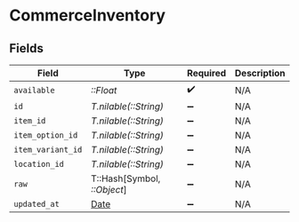 # CommerceInventory


## Fields

| Field                                                                | Type                                                                 | Required                                                             | Description                                                          |
| -------------------------------------------------------------------- | -------------------------------------------------------------------- | -------------------------------------------------------------------- | -------------------------------------------------------------------- |
| `available`                                                          | *::Float*                                                            | :heavy_check_mark:                                                   | N/A                                                                  |
| `id`                                                                 | *T.nilable(::String)*                                                | :heavy_minus_sign:                                                   | N/A                                                                  |
| `item_id`                                                            | *T.nilable(::String)*                                                | :heavy_minus_sign:                                                   | N/A                                                                  |
| `item_option_id`                                                     | *T.nilable(::String)*                                                | :heavy_minus_sign:                                                   | N/A                                                                  |
| `item_variant_id`                                                    | *T.nilable(::String)*                                                | :heavy_minus_sign:                                                   | N/A                                                                  |
| `location_id`                                                        | *T.nilable(::String)*                                                | :heavy_minus_sign:                                                   | N/A                                                                  |
| `raw`                                                                | T::Hash[Symbol, *::Object*]                                          | :heavy_minus_sign:                                                   | N/A                                                                  |
| `updated_at`                                                         | [Date](https://ruby-doc.org/stdlib-2.6.1/libdoc/date/rdoc/Date.html) | :heavy_minus_sign:                                                   | N/A                                                                  |